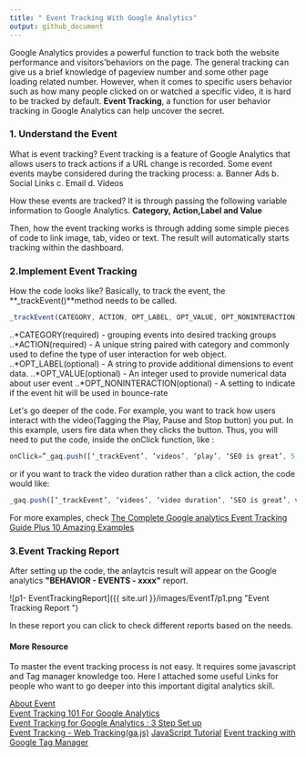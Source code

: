 ```yaml
---
title: " Event Tracking With Google Analytics"
output: github_document
---
```

Google Analytics provides a powerful function to track both the website performance and visitors'behaviors on the page. The general tracking can give us a brief knowledge of pageview number and some other page loading related number. However, when it comes to specific users behavior such as how many people clicked on or watched a specific video, it is hard to be tracked by default. **Event Tracking**, a function for user behavior tracking in Google Analytics can help uncover the secret.

### 1. Understand the Event 
What is event tracking? Event tracking is a feature of Google Analytics that allows users to track actions if a URL change is recorded. Some event events maybe considered during the tracking process: 
a. Banner Ads
b. Social Links
c. Email
d. Videos

How these events are tracked? It is through passing the following variable information to Google Analytics.
                  **Category, Action,Label and Value**

Then, how the event tracking works is through adding some simple pieces of code to link image, tab, video or text. The result will automatically starts tracking within the dashboard.      

### 2.Implement Event Tracking

How the code looks like? Basically, to track the event, the **_trackEvent()**method needs to be called.

```javascript
_trackEvent(CATEGORY, ACTION, OPT_LABEL, OPT_VALUE, OPT_NONINTERACTION)
```
..*CATEGORY(required) - grouping events into desired tracking groups
..*ACTION(required) - A unique string paired with category and commonly used to define the type of user interaction for web object.
..*OPT_LABEL(optional) - A string to provide additional dimensions to event data.
..*OPT_VALUE(optional) - An integer used to provide numerical data about user event
..*OPT_NONINTERACTION(optional) - A setting to indicate if the event hit will be used in bounce-rate

Let's go deeper of the code. For example, you want to track how users interact with the video(Tagging the Play, Pause and Stop button) you put. In this example, users fire data when they clicks the button. Thus, you will need to put the code, inside the onClick function, like :
```javascript
onClick=”_gaq.push([‘_trackEvent’, ‘videos’, ‘play’, ‘SEO is great’, 5, true]);”
```
or if you want to track the video duration rather than a click action, the code would like:
```javascript
_gaq.push([‘_trackEvent’, ‘videos’, ‘video duration’, ‘SEO is great’, videoDuration]);
```

For more examples, check [The Complete Google analytics Event Tracking Guide Plus 10 Amazing Examples](https://www.koozai.com/blog/analytics/the-complete-google-analytics-event-tracking-guide-plus-10-amazing-examples/)

### 3.Event Tracking Report
After setting up the code, the anlaytcis result will appear on the Google analytics **"BEHAVIOR - EVENTS - xxxx"** report.      

![p1- EventTrackingReport]({{ site.url }}/images/EventT/p1.png "Event Tracking Report ")

In these report you can click to check different reports based on the needs.

#### More Resource       
To master the event tracking process is not easy. It requires some javascript and Tag manager knowledge too. Here I attached some useful Links for people who want to go deeper into this important digital analytics skill.     

[About Event](https://support.google.com/analytics/answer/1033068#Implementation)       
[Event Tracking 101 For Google Analytics](http://searchengineland.com/event-tracking-101-for-google-analytics-93358)         
[Event Tracking for Google Analytics : 3 Step Set up](https://www.gravitatedesign.com/blog/event-tracking-google-analytics/)         
[Event Tracking - Web Tracking(ga.js)](https://developers.google.com/analytics/devguides/collection/gajs/eventTrackerGuide)
[JavaScript Tutorial](https://www.w3schools.com/js/)
[Event tracking with Google Tag Manager](https://support.google.com/analytics/answer/6164470?hl=en)


